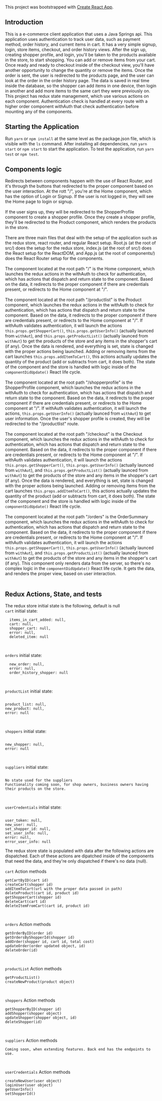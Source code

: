 This project was bootstrapped with [Create React App](https://github.com/facebook/create-react-app).

## Introduction

This is a e-commerce client application that uses a Java Springs api. This application uses authentication to track user data, such as payment method, order history, and current items in cart. It has a very simple signup, login, store items, checkout, and order history views. After the sign up, creating shopper profile, and login, you'll be taken to the products available in the store, to start shopping. You can add or remove items from your cart. Once ready and ready to checkout inside of the checkout view, you'll have another opportunity to change the quantity or remove the items. Once the order is sent, the user is redirected to the products page, and the user can look at the order in the order history page. The data is saved in real time inside the database, so the shopper can add items in one device, then login in another and add more items to the same cart they were previously on. This project has redux state management, which use various actions on each component. Authentication check is handled at every route with a higher order component withAuth that check authentication before mounting any of the components.

## Starting the Application

Run `yarn` or `npm install` at the same level as the package.json file, which is visible with the `ls` command. After installing all dependencies, run `yarn start` or `npm start` to start the application. To test the application, run `yarn test` or `npm test`.

## Components logic

Redirects between components happen with the use of React Router, and it's through the buttons that redirected to the proper component based on the user interaction. At the rott "/", you're at the Home component, which has the option of Login or Signup. If the user is not logged in, they will see the Home page to login or signup.
<br>
<br>
If the user signs up, they will be redirected to the ShopperProfile component to create a shopper profile. Once they create a shopper profile, they'll be redirected to the Product component, which renders the products in the store.
<br>
<br>
There are three main files that deal with the setup of the application such as the redux store, react router, and regular React setup. Root.js (at the root of src/) does the setup for the redux store, index.js (at the root of src/) does the React setup for the ReactDOM, and App.js (at the root of components/) does the React Router setup for the components.
<br>
<br>
The component located at the root path "/" is the Home component, which launches the redux actions in the withAuth to check for authentication, which has actions that dispatch and return state to the component. Based on the data, it redirects to the proper component if there are credentials present, or redirects to the Home component at "/".
<br>
<br>
The component located at the root path "/productlist" is the Product component, which launches the redux actions in the withAuth to check for authentication, which has actions that dispatch and return state to the component. Based on the data, it redirects to the proper component if there are credentials present, or redirects to the Home component at "/". If withAuth validates authentication, it will launch the actions `this.props.getShopperCart()`, `this.props.getUserInfo()` (actually launced from `withAut`), and `this.props.getProductList()` (actually launced from `withAut`) to get the products of the store and any items in the shopper's cart (if any). Once the data is rendered, and everything is set, state is changed with the proper actions being launched. Adding or removing items from the cart launches `this.props.addItemToCart()`, this actions actually updates the quantity of the product (add or subtracts from cart, it does both). The state of the component and the store is handled with logic inside of the `componentDidUpdate()` React life cycle.
<br>
<br>
The component located at the root path "/shopperprofile" is the ShopperProfile component, which launches the redux actions in the withAuth to check for authentication, which has actions that dispatch and return state to the component. Based on the data, it redirects to the proper component if there are credentials present, or redirects to the Home component at "/". If withAuth validates authentication, it will launch the actions, `this.props.getUserInfo()` (actually launced from `withAut`) to get user information. Once the user's shopper profile is created, they will be redirected to the "/productlist" route.
<br>
<br>
The component located at the root path "/checkout" is the Checkout component, which launches the redux actions in the withAuth to check for authentication, which has actions that dispatch and return state to the component. Based on the data, it redirects to the proper component if there are credentials present, or redirects to the Home component at "/". If withAuth validates authentication, it will launch the actions `this.props.getShopperCart()`, `this.props.getUserInfo()` (actually launced from `withAut`), and `this.props.getProductList()` (actually launced from `withAut`) to get the products of the store and any items in the shopper's cart (if any). Once the data is rendered, and everything is set, state is changed with the proper actions being launched. Adding or removing items from the cart launches `this.props.addItemToCart()`, this actions actually updates the quantity of the product (add or subtracts from cart, it does both). The state of the component and the store is handled with logic inside of the `componentDidUpdate()` React life cycle.
<br>
<br>
The component located at the root path "/orders" is the OrderSummary component, which launches the redux actions in the withAuth to check for authentication, which has actions that dispatch and return state to the component. Based on the data, it redirects to the proper component if there are credentials present, or redirects to the Home component at "/". If withAuth validates authentication, it will launch the actions `this.props.getShopperCart()`, `this.props.getUserInfo()` (actually launced from `withAut`), and `this.props.getProductList()` (actually launced from `withAut`) to get the products of the store and any items in the shopper's cart (if any). This component only renders data from the server, so there's no complex logic in the `componentDidUpdate()` React life cycle. It gets the data, and renders the proper view, based on user interaction.
<br>
<br>

## Redux Actions, State, and tests

The redux store initial state is the following, default is null
<br>
`cart` initial state:

```
  items_in_cart_added: null,
  cart: null,
  shopper_cart: null,
  error: null,
  deleted_item: null

```

<br>

`orders` initial state:

```
  new_order: null,
  error: null,
  order_history_shopper: null

```

<br>

`productList` initial state:

```

product_list: null,
new_product: null,
error: null

```

<br>

`shoppers` initial state:

```

new_shopper: null,
error: null

```

<br>

`suppliers` initial state:

```

No state used for the suppliers
Functionality coming soon, for shop owners, business owners having their products on the store.

```

<br>

`userCredentials` initial state:

```

user_token: null,
new_user: null,
set_shopper_id: null,
set_user_info: null,
error: null,
error_user_info: null

```

The redux store state is populated with data after the following actions are dispatched. Each of these actions are dipatched inside of the components that need the data, and they're only dispatched if there's no data (null).
<br>
<br>
`cart` Action methods

```
getCartByID(cart id)
createCart(shopper id)
addItemToCart(url with the proper data passed in path)
deleteProduct(cart id, product id)
getShopperCart(shopper id)
deleteCart(cart id)
deleteItemFromCart(cart id, product id)
```

<br>

`orders` Action methods

```
getOrderByID(order id)
getOrdersByShopperId(shopper id)
addOrder(shopper id, cart id, total cost)
updateOrder(order updated object, id)
deleteOrder(id)
```

<br>

`productList` Action methods

```
getProductList()
createNewProduct(product object)

```

<br>

`shoppers` Action methods

```
getShopperByID(shopper id)
addShopper(shopper object)
updateShopper(shopper object, id)
deleteShopper(id)
```

<br>

`suppliers` Action methods

```
Coming soon, when extending features. Back end has the endpoints to use.

```

<br>

`userCredentials` Action methods

```
createNewUser(user object)
loginUser(user object)
getUserInfo()
setShopperId()
```
